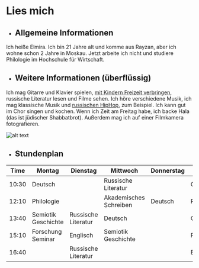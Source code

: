 # Lies mich

+ ## Allgemeine Informationen
Ich heiße Elmira. Ich bin 21 Jahre alt und komme aus Rayzan, aber ich wohne schon 2 Jahre in Moskau. Jetzt arbeite ich nicht und studiere Philologie im Hochschule für Wirtschaft. 

+ ## Weitere Informationen (überflüssig)
Ich mag Gitarre und Klavier spielen, [mit Kindern Freizeit verbringen](http://www.ccp.org.ru "Это Центр лечебной педагогики, в котором я занимаюсь игровой терапией с детьми"), russische Literatur lesen und Filme sehen. Ich höre verschiedene Musik, ich mag klassische Musik und [russischen HipHop](https://porno-rap.net "Помогаю с редакцией этого сайта о русском рэпе"), zum Beispiel. Ich kann gut im Chor singen und kochen. Wenn ich Zeit am Freitag habe, ich backe Hala (das ist jüdischer Shabbatbrot). Außerdem mag ich auf einer Filmkamera fotografieren.

![alt text](https://pp.userapi.com/c824409/v824409176/9d546/cakrkcwm8uI.jpg "Dieses Foto habe ich auf den Solowezki-Inseln gemacht")

+ ## Stundenplan
Time | Montag | Dienstag | Mittwoch | Donnerstag | Freitag
--- | --- | --- | --- | --- | ---
10:30 | Deutsch | | Russische Literatur | | Computerkenntnisse
12:10 | Philologie | | Akademisches Schreiben | Deutsch | Philologie
13:40 | Semiotik Geschichte | Russische Literatur | Deutsch | | Computerkenntnisse
15:10 | Forschung Seminar | Englisch | Semiotik Geschichte | | Russische Literatur
16:40 | | Russische Literatur | | | Englisch
